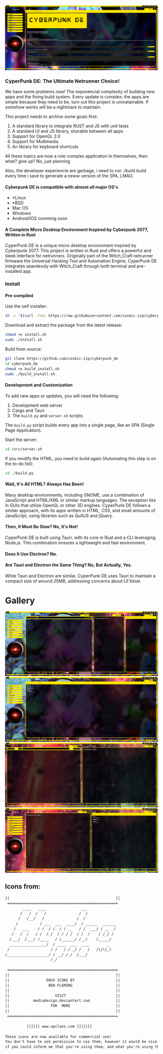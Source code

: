 !["CyberDE"](./docs/cpde.png)

### CyperPunk DE: The Ultimate Netrunner Choice!

We have some problems now! The exponencial complexity of building new apps and the fixing build system.
Every update is complex; the apps are simple because they need to be, turn out this project is unmatainable.
If somehow works will be a nightmare to maintain.

This project needs to archive some goals first:

1. A standard library to integrate RUST and JS with unit tests
2. A standard UI and JS library, sharable between all apps
3. Support for OpenGL 2.0
4. Support for Multimedia
5. An library for keyboard shortcuts

All these topics are now a role-complex application in themselves, then what? give up?
No, just planning

Also, the developer experiencie are garbage, i need to run ./build build every time i save
to generate a neww version of the SPA, LMAO.

#### Cyberpunk DE is compatible with almost all major OS's

* *Linux
* *BSD
* Mac OS
* Windows
* Android/IOS comming soon

#### A Complete Micro Desktop Environment Inspired by Cyberpunk 2077, Written in **Rust**

CyperPunk DE is a unique micro desktop environment inspired by Cyberpunk 2077. This project is written in Rust and offers a
powerful and sleek interface for netrunners. Originally part of the Witch_Craft netrunner firmware the Universal Hacking Tool and Automation Engine,
CyperPunk DE integrates seamlessly with Witch_Craft through both terminal and pre-installed app.

### Install

#### Pre-compiled

Use the self installer:
```bash
sh -c "$(curl -fsSL https://raw.githubusercontent.com/cosmic-zip/cyberpunk/master/install.sh)"
```

Download and extract the package from the latest release:
```bash
chmod +x install.sh
sudo ./install.sh
```

Build from source:
```bash
git clone https://github.com/cosmic-zip/cyberpunk_de
cd cyberpunk_de
chmod +x build_install.sh
sudo ./build_install.sh
```

#### Development and Customization

To add new apps or updates, you will need the following:
1. Development web server
2. Cargo and Tauri
3. The `build.py` and `server.sh` scripts

The `build.py` script builds every app into a single page, like an SPA (Single Page Application).

Start the server:
```bash
cd /src/server.sh
```

If you modify the HTML, you need to build again (Automating this step is on the to-do list):
```bash
cd ./build.py
```


#### Wait, It's All HTML? Always Has Been!

Many desktop environments, including GNOME, use a combination of JavaScript and HTML/XML or similar markup languages.
The exception lies in GUIs that utilize OpenGL or other 3D engines. CyperPunk DE follows a similar approach, with its
apps written in HTML, CSS, and small amounts of JavaScript, using libraries such as QuillJS and jQuery.

#### Then, It Must Be Slow? No, It's Not!

CyperPunk DE is built using Tauri, with its core in Rust and a CLI leveraging Node.js. This combination ensures a
lightweight and fast environment.

#### Does It Use Electron? No.

#### Are Tauri and Electron the Same Thing? No, But Actually, Yes.

While Tauri and Electron are similar, CyperPunk DE uses Tauri to maintain a compact size of around 25MB, addressing concerns about LE'bloat.

# Gallery

!["CyberDE"](./docs/1.png)
!["CyberDE"](./docs/2.png)
!["CyberDE"](./docs/3.png)
!["CyberDE"](./docs/4.png)

## Icons from:


```txt
||                                                 ||
 ===================================================
        ____   ____                ___
       /   /  /   /               /  /
      /   /__/   /               /  /
     /          / ___  ___  ____/  / ______  ______
    /   ___    / /  / /  / / __   / /  ___/ / __  /
   /   /  /   / /  /_/  / / /_/  / /  /    / /_/ /
  /___/  /___/ /____   / /______/ /__/    /_____/
  _________________/  / ____  ___  ____        _
 /                   / /   / / _/ /   /   /\/\|_)
/___________________/ / __/ /_/  /___/
                     /_/

 ===================================================
||                                                 ||
||                 DOCK ICONS BY                   ||
||                  BEN FLEMING                    ||
||                                                 ||
||                     VISIT                       ||
||           mediadesign.deviantart.com            ||
||                   FOR  MORE                     ||
||                                                 ||
 ===================================================

          [[[[[[ www.opclans.com ]]]]]]]

These icons are now available for commercial use!
You don't have to ask permission to use them, however it would be nice
if you could inform me that you're using them, and what you're using them for.
```
